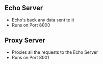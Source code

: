 Echo Server
---
* Echo's back any data sent to it
* Runs on Port 8000

Proxy Server
---
* Proxies all the requests to the Echo Server
* Runs on Port 8001
